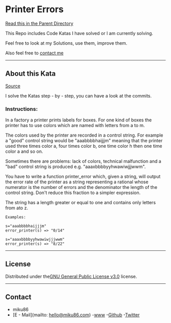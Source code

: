 # Printer Errors

[Read this in the Parent Directory](https://github.com/miku86/katas)

This Repo includes Code Katas I have solved or I am currently solving.

Feel free to look at my Solutions, use them, improve them.

Also feel free to [contact me](#contact)

---

## About this Kata

[Source](https://www.codewars.com/kata/printer-errors)

I solve the Katas step - by - step, you can have a look at the commits.

### Instructions:

In a factory a printer prints labels for boxes. For one kind of boxes the printer has to use colors which are named with letters from a to m.

The colors used by the printer are recorded in a control string. For example a "good" control string would be "aaabbbbhaijjjm" meaning that the printer used three times color a, four times color b, one time color h then one time color a and so on.

Sometimes there are problems: lack of colors, technical malfunction and a "bad" control string is produced e.g. "aaaxbbbbyyhwawiwjjjwwm".

You have to write a function printer_error which, given a string, will output the error rate of the printer as a string representing a rational whose numerator is the number of errors and the denominator the length of the control string. Don't reduce this fraction to a simpler expression.

The string has a length greater or equal to one and contains only letters from ato z.

```
Examples:

s="aaabbbbhaijjjm"
error_printer(s) => "0/14"

s="aaaxbbbbyyhwawiwjjjwwm"
error_printer(s) => "8/22"
```

---

## License

Distributed under the[GNU General Public License v3.0](https://choosealicense.com/licenses/gpl-3.0/) license.

---

## Contact

- miku86
- [E - Mail](mailto: hello@miku86.com) -[www](https://miku86.com) -[Github](https://github.com/miku86) -[Twitter](https://twitter.com/miku86com)
